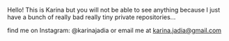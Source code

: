 Hello! This is Karina but you will not be able to see anything because I just have a bunch of really bad really tiny private repositories...

find me on Instagram: @karinajadia or email me at karina.jadia@gmail.com
